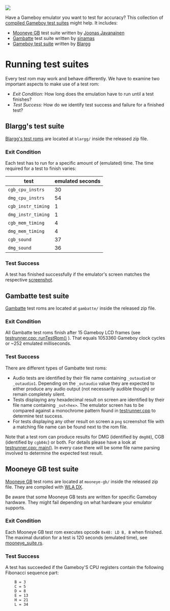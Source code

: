 ![](https://github.com/c-sp/gameboy-test-roms/workflows/build%20and%20release/badge.svg)

Have a Gameboy emulator you want to test for accuracy?
This collection of
[compiled Gameboy test suites](https://github.com/c-sp/gameboy-test-roms/releases)
might help.
It includes:

* [Mooneye GB](https://github.com/Gekkio/mooneye-gb)
  test suite written by
  [Joonas Javanainen](https://github.com/Gekkio)
* [Gambatte](https://github.com/sinamas/gambatte)
  test suite written by
  [sinamas](https://github.com/sinamas)
* [Gameboy test suite](https://github.com/retrio/gb-test-roms)
  written by
  [Blargg](http://blargg.8bitalley.com/)



# Running test suites

Every test rom may work and behave differently.
We have to examine two important aspects to make use of a test rom:

* *Exit Condition:*
  How long does the emulation have to run until a test finishes?
* *Test Success:*
  How do we identify test success and failure for a finished test?



## Blargg's test suite

[Blargg's test roms](https://github.com/retrio/gb-test-roms)
are located at `blargg/` inside the released zip file.

### Exit Condition

Each test has to run for a specific amount of (emulated) time.
The time required for a test to finish varies:

| test | emulated seconds |
|---|---|
| `cgb_cpu_instrs` | 30 |
| `dmg_cpu_instrs` | 54 |
| `cgb_instr_timing` | 1 |
| `dmg_instr_timing` | 1 |
| `cgb_mem_timing` | 4 |
| `dmg_mem_timing` | 4 |
| `cgb_sound` | 37 |
| `dmg_sound` | 36 |

### Test Success

A test has finished successfully if the emulator's screen matches the
respective [screenshot](src/blargg-expected).



## Gambatte test suite

[Gambatte](https://github.com/sinamas/gambatte)
test roms are located at `gambatte/` inside the released zip file.

### Exit Condition

All Gambatte test roms finish after 15 Gameboy LCD frames (see
[testrunner.cpp: runTestRom()](https://github.com/sinamas/gambatte/blob/master/test/testrunner.cpp)
).
That equals 1053360 Gameboy clock cycles or ~252 emulated milliseconds.

### Test Success

There are different types of Gambatte test roms:

* Audio tests are identified by their file name containing `_outaudio0` or
  `_outaudio1`.
  Depending on the `_outaudio` value they are expected to either produce any
  audio output (not necessarily audible though) or remain completely silent.
* Tests displaying any hexadecimal result on screen are identified by their
  file name containing `_out<hex>`.
  The emulator screen has to be compared against a monochrome pattern found in
  [testrunner.cpp](https://github.com/sinamas/gambatte/blob/master/test/testrunner.cpp)
  to determine test success.
* For tests displaying any other result on screen a `png` screenshot file
  with a matching file name can be found next to the rom file.

Note that a test rom can produce results for DMG (identified by `dmg08`),
CGB (identified by `cgb04c`) or both.
For details please have a look at
[testrunner.cpp: main()](https://github.com/sinamas/gambatte/blob/master/test/testrunner.cpp).
In every case there will be some file name parsing involved to determine the
expected test result.



## Mooneye GB test suite

[Mooneye GB](https://github.com/Gekkio/mooneye-gb)
test roms are located at `mooneye-gb/` inside the released zip file.
They are compiled with [WLA DX](https://github.com/vhelin/wla-dx).

Be aware that some Mooneye GB tests are written for specific Gameboy hardware.
They might fail depending on what hardware your emulator supports.

### Exit Condition

Each Mooneye GB test rom executes opcode `0x40: LD B, B` when finished.
The maximal duration for a test is 120 seconds (emulated time),
see [mooneye_suite.rs](https://github.com/Gekkio/mooneye-gb/blob/master/core/tests/mooneye_suite.rs).

### Test Success

A test has succeeded if the Gameboy'S CPU registers contain the following
Fibonacci sequence part:
```
    B = 3
    C = 5
    D = 8
    E = 13
    H = 21
    L = 34
```
